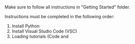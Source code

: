 Make sure to follow all instructions in "Getting Started" folder. 

Instructions must be completed in the following order:
  1. Install Python
  2. Install Visual Studio Code (VSC)
  3. Loading tutorials (Code and 
